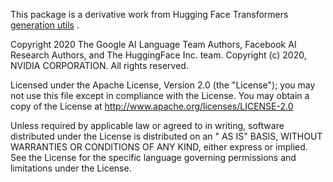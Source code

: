 This package is a derivative work from Hugging Face
Transformers [generation utils](https://github.com/huggingface/transformers/blob/master/src/transformers/generation_utils.py)
.

Copyright 2020 The Google AI Language Team Authors, Facebook AI Research Authors, and The HuggingFace Inc. team.
Copyright (c) 2020, NVIDIA CORPORATION. All rights reserved.

Licensed under the Apache License, Version 2.0 (the "License"); you may not use this file except in compliance with the
License. You may obtain a copy of the License at http://www.apache.org/licenses/LICENSE-2.0

Unless required by applicable law or agreed to in writing, software distributed under the License is distributed on an "
AS IS" BASIS, WITHOUT WARRANTIES OR CONDITIONS OF ANY KIND, either express or implied. See the License for the specific
language governing permissions and limitations under the License.
